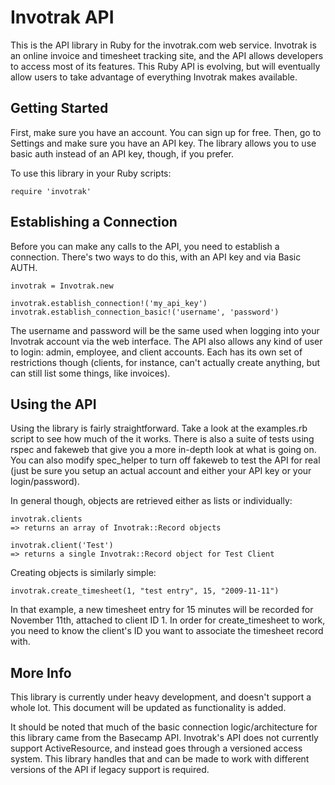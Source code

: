 Invotrak API
============

This is the API library in Ruby for the invotrak.com web service.  Invotrak is an online invoice and timesheet tracking site, and the API allows developers to access most of its features.  This Ruby API is evolving, but will eventually allow users to take advantage of everything Invotrak makes available.

Getting Started
---------------
First, make sure you have an account.  You can sign up for free.  Then, go to Settings and make sure you have an API key.  The library allows you to use basic auth instead of an API key, though, if you prefer.

To use this library in your Ruby scripts:

    require 'invotrak'

Establishing a Connection
-------------------------
Before you can make any calls to the API, you need to establish a connection.  There's two ways to do this, with an API key and via Basic AUTH.

    invotrak = Invotrak.new
    
    invotrak.establish_connection!('my_api_key')
    invotrak.establish_connection_basic!('username', 'password')

The username and password will be the same used when logging into your Invotrak account via the web interface.  The API also allows any kind of user to login: admin, employee, and client accounts.  Each has its own set of restrictions though (clients, for instance, can't actually create anything, but can still list some things, like invoices).

Using the API
-------------
Using the library is fairly straightforward.  Take a look at the examples.rb script to see how much of the it works.  There is also a suite of tests using rspec and fakeweb that give you a more in-depth look at what is going on.  You can also modify spec_helper to turn off fakeweb to test the API for real (just be sure you setup an actual account and either your API key or your login/password).

In general though, objects are retrieved either as lists or individually:

    invotrak.clients
    => returns an array of Invotrak::Record objects
    
    invotrak.client('Test')
    => returns a single Invotrak::Record object for Test Client

Creating objects is similarly simple:

    invotrak.create_timesheet(1, "test entry", 15, "2009-11-11")

In that example, a new timesheet entry for 15 minutes will be recorded for November 11th, attached to client ID 1.  In order for create_timesheet to work, you need to know the client's ID you want to associate the timesheet record with.

More Info
---------
This library is currently under heavy development, and doesn't support a whole lot.  This document will be updated as functionality is added.

It should be noted that much of the basic connection logic/architecture for this library came from the Basecamp API.  Invotrak's API does not currently support ActiveResource, and instead goes through a versioned access system.  This library handles that and can be made to work with different versions of the API if legacy support is required.